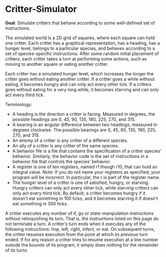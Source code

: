 # Critter-Simulator

**Goal**: Simulate critters that behave according to some well-defined set of instructions.

The simulated world is a 2D grid of squares, where each square can hold one critter. Each critter has a graphical
representation, has a heading, has a hunger level, belongs to a particular species, and behaves according to a set of
species-specific instructions. After some random initial placement of critters, each critter takes a turn at performing
some actions, such as moving to another square or eating another critter.

Each critter has a simulated hunger level, which increases the longer the critter goes without eating another critter.
If a critter goes a while without eating, it becomes hungry and can only act every other tick. If a critters goes without
eating for a very long while, it becomes starving and can only act every third tick.

Terminology:
- A heading is the direction a critter is facing. Measured in degrees, the possible headings are 0, 45, 90, 135, 180,
225, 270, and 315.
- A bearing is an angular difference between two headings, measured in degrees clockwise. The possible bearings
are 0, 45, 90, 135, 180, 225, 270, and 315.
- An enemy of a critter is any critter of a different species.
- An ally of a critter is any critter of the same species.
- A behavior file is a file that contains the specification of a critter species’ behavior. Similarly, the behavior code
is the set of instructions in a behavior file that controls the species’ behavior.
- A register is one of ten registers, named r1 though r10, that can hold an integral value. Note: If you do not
name your registers as specified, your program will be incorrect. In particular, the r is part of the register name.
- The hunger level of a critter is one of satisfied, hungry, or starving. Hungry critters can only act
every other tick, while starving critters can only act every third tick. By default, a critter becomes hungry if it
doesn’t eat something in 100 ticks, and it becomes starving it if doesn’t eat something in 300 ticks.

A critter executes any number of if, go or state-manipulation instructions without relinquishing its turn. That is,
the instructions listed on this page do not terminate a turn. A critter’s turn ends when it executes any of the following
instructions: hop, left, right, infect, or eat. On subsequent turns, the critter resumes execution from the
point at which its previous turn ended. If for any reason a critter tries to resume execution at a line number outside the
bounds of its program, it simply does nothing for the remainder of its turns
